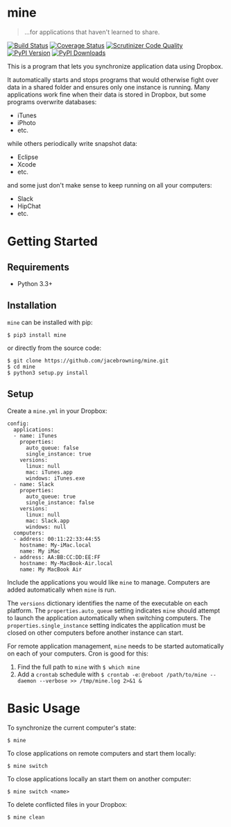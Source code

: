 # mine

>...for applications that haven't learned to share.

[![Build Status](http://img.shields.io/travis/jacebrowning/mine/master.svg)](https://travis-ci.org/jacebrowning/mine)
[![Coverage Status](http://img.shields.io/coveralls/jacebrowning/mine/master.svg)](https://coveralls.io/r/jacebrowning/mine)
[![Scrutinizer Code Quality](http://img.shields.io/scrutinizer/g/jacebrowning/mine.svg)](https://scrutinizer-ci.com/g/jacebrowning/mine/?branch=master)
[![PyPI Version](http://img.shields.io/pypi/v/mine.svg)](https://pypi.python.org/pypi/mine)
[![PyPI Downloads](http://img.shields.io/pypi/dm/mine.svg)](https://pypi.python.org/pypi/mine)

This is a program that lets you synchronize application data using Dropbox.

It automatically starts and stops programs that would otherwise fight over data in a shared folder and ensures only one instance is running.  Many applications work fine when their data is stored in Dropbox, but some programs overwrite databases:

* iTunes
* iPhoto
* etc.

while others periodically write snapshot data:

* Eclipse
* Xcode
* etc.

and some just don't make sense to keep running on all your computers:

* Slack
* HipChat
* etc.

# Getting Started

## Requirements

* Python 3.3+

## Installation

`mine` can be installed with pip:

```
$ pip3 install mine
```

or directly from the source code:

```
$ git clone https://github.com/jacebrowning/mine.git
$ cd mine
$ python3 setup.py install
```

## Setup

Create a `mine.yml` in your Dropbox:

```
config:
  applications:
  - name: iTunes
    properties:
      auto_queue: false
      single_instance: true
    versions:
      linux: null
      mac: iTunes.app
      windows: iTunes.exe
  - name: Slack
    properties:
      auto_queue: true
      single_instance: false
    versions:
      linux: null
      mac: Slack.app
      windows: null
  computers:
  - address: 00:11:22:33:44:55
    hostname: My-iMac.local
    name: My iMac
  - address: AA:BB:CC:DD:EE:FF
    hostname: My-MacBook-Air.local
    name: My MacBook Air
```

Include the applications you would like `mine` to manage. Computers are added automatically when `mine` is run.

The `versions` dictionary identifies the name of the executable on each platform. The `properties.auto_queue` setting indicates `mine` should attempt to launch the application automatically when switching computers. The `properties.single_instance` setting indicates the application must be closed on other computers before another instance can start.

For remote application management, `mine` needs to be started automatically on each of your computers. Cron is good for this:

1. Find the full path to `mine` with `$ which mine`
2. Add a `crontab` schedule with `$ crontab -e`: `@reboot /path/to/mine --daemon --verbose >> /tmp/mine.log 2>&1 &`

# Basic Usage

To synchronize the current computer's state:

```
$ mine
```

To close applications on remote computers and start them locally:

```
$ mine switch
```

To close applications locally an start them on another computer:

```
$ mine switch <name>
```

To delete conflicted files in your Dropbox:

```
$ mine clean
```
